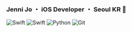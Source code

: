 ### Jenni Jo ・ iOS Developer ・ Seoul KR 👋


<!--
**jenniPaskua/jenniPaskua** is a ✨ _special_ ✨ repository because its `README.md` (this file) appears on your GitHub profile.

Here are some ideas to get you started:

- 🔭 I’m currently working on ...
- 🌱 I’m currently learning ...
- 👯 I’m looking to collaborate on ...
- 🤔 I’m looking for help with ...
- 💬 Ask me about ...
- 📫 How to reach me: ...
- 😄 Pronouns: ...
- ⚡ Fun fact: ...
-->

![Swift](https://img.shields.io/badge/-Swift-46a2f1?style=for-the-badge&logo=swift)
![Swift](https://img.shields.io/badge/-Swift-46a2f1?style=for-the-badge&logo=swift)
![Python](https://img.shields.io/badge/-Python-46a2f1?style=for-the-badge&logo=python)
![Git](https://img.shields.io/badge/-Git-F05032?style=for-the-badge&logo=git&logoColor=ffffff)
